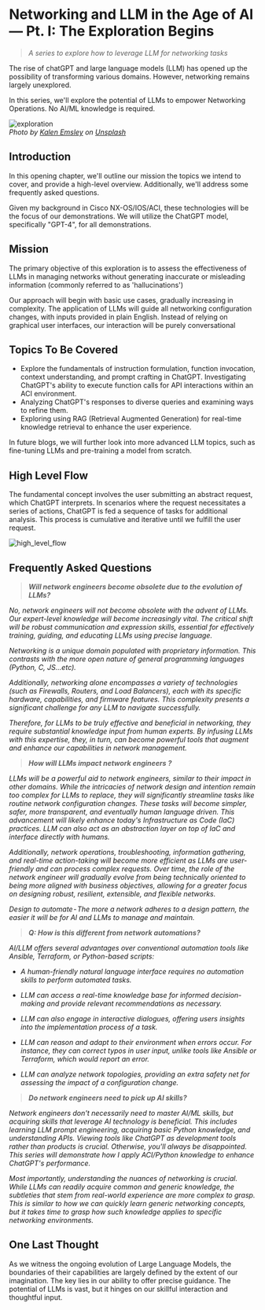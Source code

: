 # Networking and LLM in the Age of AI — Pt. I: The Exploration Begins
> *A series to explore how to leverage LLM for networking tasks*

The rise of chatGPT and large language models (LLM) has opened up the possibility of transforming various domains. However, networking remains largely unexplored.

In this series, we'll explore the potential of LLMs to empower Networking Operations. No AI/ML knowledge is required.

![exploration](https://cdn-images-1.medium.com/max/800/0*k3reo7tIKEfKD_FN)  
*Photo by [Kalen Emsley](https://unsplash.com/@kalenemsley?utm_source=medium&utm_medium=referral) on [Unsplash](https://unsplash.com?utm_source=medium&utm_medium=referral)*


## Introduction
In this opening chapter, we'll outline our mission the topics we intend to cover, and provide a high-level overview. Additionally, we'll address some frequently asked questions.

Given my background in Cisco NX-OS/IOS/ACI, these technologies will be the focus of our demonstrations. We will utilize the ChatGPT model, specifically "GPT-4", for all demonstrations.

## Mission
The primary objective of this exploration is to assess the effectiveness of LLMs in managing networks without generating inaccurate or misleading information (commonly referred to as 'hallucinations')

Our approach will begin with basic use cases, gradually increasing in complexity. The application of LLMs will guide all networking configuration changes, with inputs provided in plain English. Instead of relying on graphical user interfaces, our interaction will be purely conversational

## Topics To Be Covered
* Explore the fundamentals of instruction formulation, function invocation, context understanding, and prompt crafting in ChatGPT.
Investigating ChatGPT's ability to execute function calls for API interactions within an ACI environment.
* Analyzing ChatGPT's responses to diverse queries and examining ways to refine them.
* Exploring using RAG (Retrieval Augmented Generation) for real-time knowledge retrieval to enhance the user experience.

In future blogs, we will further look into more advanced LLM topics, such as fine-tuning LLMs and pre-training a model from scratch.

## High Level Flow
The fundamental concept involves the user submitting an abstract request, which ChatGPT interprets. In scenarios where the request necessitates a series of actions, ChatGPT is fed a sequence of tasks for additional analysis. This process is cumulative and iterative until we fulfill the user request.

![high_level_flow](../../../images/high_level_flow.png)

## Frequently Asked Questions
> ***Will network engineers become obsolete due to the evolution of LLMs?***

*No, network engineers will not become obsolete with the advent of LLMs. Our expert-level knowledge will become increasingly vital. The critical shift will be robust communication and expression skills, essential for effectively training, guiding, and educating LLMs using precise language.*

*Networking is a unique domain populated with proprietary information. This contrasts with the more open nature of general programming languages (Python, C, JS…etc).*

*Additionally, networking alone encompasses a variety of technologies (such as Firewalls, Routers, and Load Balancers), each with its specific hardware, capabilities, and firmware features. This complexity presents a significant challenge for any LLM to navigate successfully.*

*Therefore, for LLMs to be truly effective and beneficial in networking, they require substantial knowledge input from human experts. By infusing LLMs with this expertise, they, in turn, can become powerful tools that augment and enhance our capabilities in network management.*

> ***How will LLMs impact network engineers ?***

*LLMs will be a powerful aid to network engineers, similar to their impact in other domains. While the intricacies of network design and intention remain too complex for LLMs to replace, they will significantly streamline tasks like routine network configuration changes. These tasks will become simpler, safer, more transparent, and eventually human language driven. This advancement will likely enhance today's Infrastructure as Code (IaC) practices. LLM can also act as an abstraction layer on top of IaC and interface directly with humans.*

*Additionally, network operations, troubleshooting, information gathering, and real-time action-taking will become more efficient as LLMs are user-friendly and can process complex requests. Over time, the role of the network engineer will gradually evolve from being technically oriented to being more aligned with business objectives, allowing for a greater focus on designing robust, resilient, extensible, and flexible networks.*

*Design to automate - The more a network adheres to a design pattern, the easier it will be for AI and LLMs to manage and maintain.*

> ***Q: How is this different from network automations?***

*AI/LLM offers several advantages over conventional automation tools like Ansible, Terraform, or Python-based scripts:*

* *A human-friendly natural language interface requires no automation skills to perform automated tasks.*

* *LLM can access a real-time knowledge base for informed decision-making and provide relevant recommendations as necessary.*

* *LLM can also engage in interactive dialogues, offering users insights into the implementation process of a task.*

* *LLM can reason and adapt to their environment when errors occur. For instance, they can correct typos in user input, unlike tools like Ansible or Terraform, which would report an error.*
  
* *LLM can analyze network topologies, providing an extra safety net for assessing the impact of a configuration change.*

> ***Do network engineers need to pick up AI skills?***

*Network engineers don't necessarily need to master AI/ML skills, but acquiring skills that leverage AI technology is beneficial. This includes learning LLM prompt engineering, acquiring basic Python knowledge, and understanding APIs. Viewing tools like ChatGPT as development tools rather than products is crucial. Otherwise, you'll always be disappointed. This series will demonstrate how I apply ACI/Python knowledge to enhance ChatGPT's performance.*

*Most importantly, understanding the nuances of networking is crucial. While LLMs can readily acquire common and generic knowledge, the subtleties that stem from real-world experience are more complex to grasp. This is similar to how we can quickly learn generic networking concepts, but it takes time to grasp how such knowledge applies to specific networking environments.*

## One Last Thought

As we witness the ongoing evolution of Large Language Models, the boundaries of their capabilities are largely defined by the extent of our imagination. The key lies in our ability to offer precise guidance. The potential of LLMs is vast, but it hinges on our skillful interaction and thoughtful input.